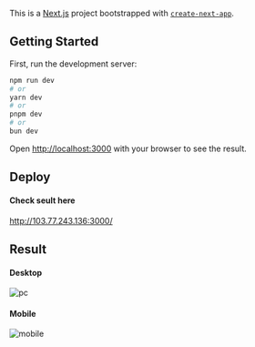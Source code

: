 This is a [Next.js](https://nextjs.org/) project bootstrapped with [`create-next-app`](https://github.com/vercel/next.js/tree/canary/packages/create-next-app).

## Getting Started

First, run the development server:

```bash
npm run dev
# or
yarn dev
# or
pnpm dev
# or
bun dev
```

Open [http://localhost:3000](http://localhost:3000) with your browser to see the result.

## Deploy
#### Check seult here
http://103.77.243.136:3000/
## Result
#### Desktop
![pc](https://github.com/user-attachments/assets/92acbc4c-1887-4bde-aab8-0ce1727eda3c)
#### Mobile
![mobile](https://github.com/user-attachments/assets/e04ee381-a5ef-46c0-ad5b-9f4a40a9f89c)
